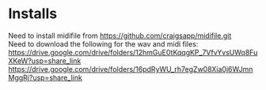 # Installs
Need to install midifile from https://github.com/craigsapp/midifile.git <br>
Need to download the following for the wav and midi files: <br>
https://drive.google.com/drive/folders/12hmGuE0tKqqgKP_7VfvYvsUWq8FuXKeW?usp=share_link <br>
https://drive.google.com/drive/folders/16pdRyWU_rh7egZw08Xia0j6WJmnMggRj?usp=share_link

